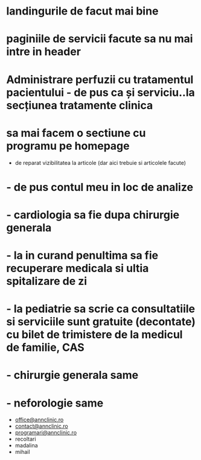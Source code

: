 # landingurile de facut mai bine

# paginiile de servicii facute sa nu mai intre in header

# Administrare perfuzii cu tratamentul pacientului - de pus ca și serviciu..la secțiunea tratamente clinica

# sa mai facem o sectiune cu programu pe homepage

- de reparat vizibilitatea la articole (dar aici trebuie si articolele facute)

# - de pus contul meu in loc de analize

# - cardiologia sa fie dupa chirurgie generala

# - la in curand penultima sa fie recuperare medicala si ultia spitalizare de zi

# - la pediatrie sa scrie ca consultatiile si serviciile sunt gratuite (decontate) cu bilet de trimistere de la medicul de familie, CAS

# - chirurgie generala same

# - neforologie same

- office@annclinic.ro
- contact@annclinic.ro
- programari@annclinic.ro
- recoltari
- madalina
- mihail
